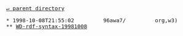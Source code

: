 <pre>
  <a href="../">&#x21b5; parent directory</a>
  
  * 1998-10-08T21:55:02&#x0009;&#x0009;96awa7/&#x0009;&#x0009;org,w3)&#x0009;&#x0009;1998/10
  ** <a href="WD-rdf-syntax-19981008">WD-rdf-syntax-19981008</a>
</pre>
